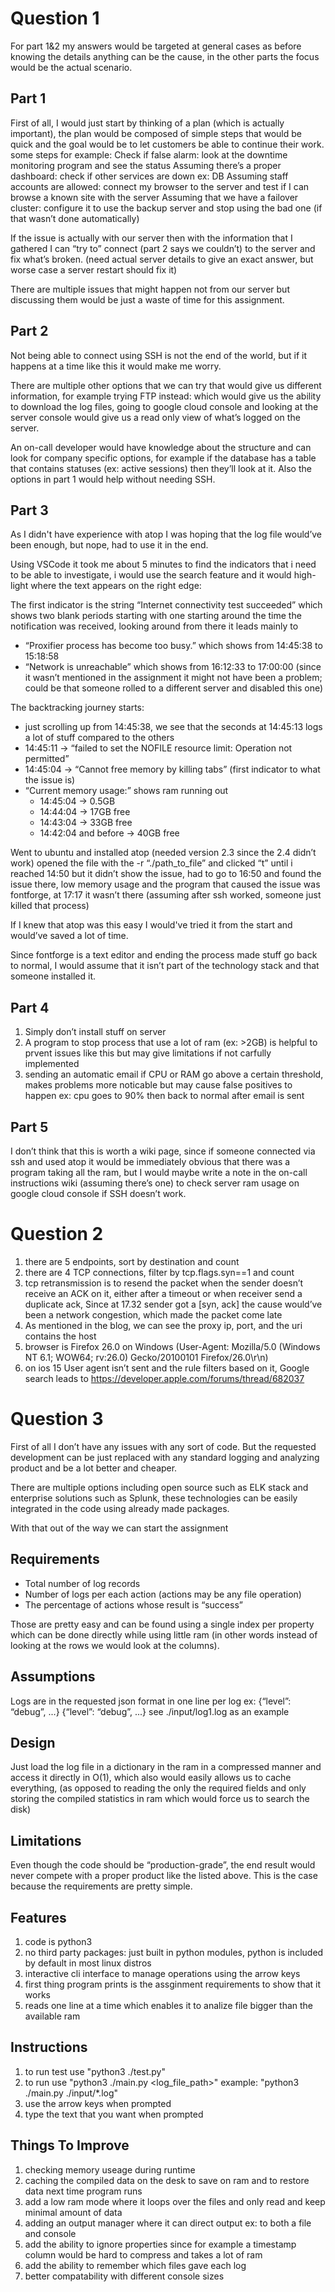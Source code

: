 # Question 1
For part 1&2 my answers would be targeted at general cases as before knowing the details anything can be the cause, in the other parts the focus would be the actual scenario.

## Part 1
First of all, I would just start by thinking of a plan (which is actually important), the plan would be composed of simple steps that would be quick and the goal would be to let customers be able to continue their work. some steps for example:
Check if false alarm: look at the downtime monitoring program and see the status
Assuming there’s a proper dashboard: check if other services are down ex: DB
Assuming staff accounts are allowed: connect my browser to the server and test if I can browse a known site with the server
Assuming that we have a failover cluster: configure it to use the backup server and stop using the bad one (if that wasn’t done automatically)

If the issue is actually with our server then with the information that I gathered I can “try to” connect (part 2 says we couldn’t) to the server and fix what’s broken. (need actual server details to give an exact answer, but worse case a server restart should fix it)

There are multiple issues that might happen not from our server but discussing them would be just a waste of time for this assignment.

## Part 2
Not being able to connect using SSH is not the end of the world, but if it happens at a time like this it would make me worry.

There are multiple other options that we can try that would give us different information, for example trying FTP instead: which would give us the ability to download the log files, going to google cloud console and looking at the server console would give us a read only view of what’s logged on the server.

An on-call developer would have knowledge about the structure and can look for company specific options, for example if the database has a table that contains statuses (ex: active sessions) then they’ll look at it. Also the options in part 1 would help without needing SSH.

## Part 3
As I didn't have experience with atop I was hoping that the log file would’ve been enough, but nope, had to use it in the end.

Using VSCode it took me about 5 minutes to find the indicators that i need to be able to investigate, i would use the search feature and it would high-light where the text appears on the right edge:

The first indicator is the string “Internet connectivity test succeeded” which shows two blank periods starting with one starting around the time the notification was received, looking around from there it leads mainly to
* “Proxifier process has become too busy.” which shows from 14:45:38 to 15:18:58
* “Network is unreachable” which shows from 16:12:33 to 17:00:00 (since it wasn’t mentioned in the assignment it might not have been a problem; could be that someone rolled to a different server and disabled this one)

The backtracking journey starts: 
* just scrolling up from 14:45:38, we see that the seconds at 14:45:13 logs a lot of stuff compared to the others
* 14:45:11 -> “failed to set the NOFILE resource limit: Operation not permitted”
* 14:45:04 -> “Cannot free memory by killing tabs” (first indicator to what the issue is)
* “Current memory usage:” shows ram running out
  * 14:45:04 -> 0.5GB
  * 14:44:04 -> 17GB free
  * 14:43:04 -> 33GB free
  * 14:42:04 and before -> 40GB free

Went to ubuntu and installed atop (needed version 2.3 since the 2.4 didn’t work) opened the file with the -r “./path_to_file” and clicked “t” until i reached 14:50 but it didn’t show the issue, had to go to 16:50 and found the issue there, low memory usage and the program that caused the issue was fontforge, at 17:17 it wasn’t there (assuming after ssh worked, someone just killed that process)

If I knew that atop was this easy I would've tried it from the start and would’ve saved a lot of time.

Since fontforge is a text editor and ending the process made stuff go back to normal, I would assume that it isn’t part of the technology stack and that someone installed it.

## Part 4
1. Simply don’t install stuff on server
2. A program to stop process that use a lot of ram (ex: >2GB) is helpful to prvent issues like this but may give limitations if not carfully implemented
3. sending an automatic email if CPU or RAM go above a certain threshold, makes problems more noticable but may cause false positives to happen ex: cpu goes to 90% then back to normal after email is sent

## Part 5
I don’t think that this is worth a wiki page, since if someone connected via ssh and used atop it would be immediately obvious that there was a program taking all the ram, but I would maybe write a note in the on-call instructions wiki (assuming there’s one) to check server ram usage on google cloud console if SSH doesn’t work.

# Question 2

1. there are 5 endpoints, sort by destination and count
2. there are 4 TCP connections, filter by tcp.flags.syn==1 and count
3. tcp retransmission is to resend the packet when the sender doesn’t receive an ACK on it, either after a timeout or when receiver send a duplicate ack, Since at 17.32 sender got a [syn, ack] the cause would’ve been a network congestion, which made the packet come late
4. As mentioned in the blog, we can see the proxy ip, port, and the uri contains the host
5. browser is Firefox 26.0 on Windows (User-Agent: Mozilla/5.0 (Windows NT 6.1; WOW64; rv:26.0) Gecko/20100101 Firefox/26.0\r\n)
6. on ios 15 User agent isn’t sent and the rule filters based on it, Google search leads to https://developer.apple.com/forums/thread/682037

# Question 3
First of all I don’t have any issues with any sort of code. But the requested development can be just replaced with any standard logging and analyzing product and be a lot better and cheaper.

There are multiple options including open source such as ELK stack and enterprise solutions such as Splunk, these technologies can be easily integrated in the code using already made packages.

With that out of the way we can start the assignment
## Requirements
* Total number of log records 
* Number of logs per each action (actions may be any file operation) 
* The percentage of actions whose result is “success”

Those are pretty easy and can be found using a single index per property which can be done directly while using little ram (in other words instead of looking at the rows we would look at the columns).

## Assumptions
Logs are in the requested json format in one line per log ex:
{“level”: “debug”, ...}
{“level”: “debug”, ...}
see ./input/log1.log as an example

## Design
Just load the log file in a dictionary in the ram in a compressed manner and access it directly in O(1), which also would easily allows us to cache everything, (as opposed to reading the only the required fields and only storing the compiled statistics in ram which would force us to search the disk)

## Limitations
Even though the code should be “production-grade”, the end result would never compete with a proper product like the listed above. This is the case because the requirements are pretty simple.

## Features
1. code is python3
2. no third party packages: just built in python modules, python is included by default in most linux distros
3. interactive cli interface to manage operations using the arrow keys
4. first thing program prints is the assginment requirements to show that it works
5. reads one line at a time which enables it to analize file bigger than the available ram

## Instructions
1. to run test use "python3 ./test.py"
2. to run use "python3 ./main.py <log_file_path>" example: "python3 ./main.py ./input/*.log"
3. use the arrow keys when prompted
4. type the text that you want when prompted

## Things To Improve
1. checking memory useage during runtime
2. caching the compiled data on the desk to save on ram and to restore data next time program runs
3. add a low ram mode where it loops over the files and only read and keep minimal amount of data
4. adding an output manager where it can direct output ex: to both a file and console
5. add the ability to ignore properties since for example a timestamp column would be hard to compress and takes a lot of ram
6. add the ability to remember which files gave each log
7. better compatability with different console sizes

